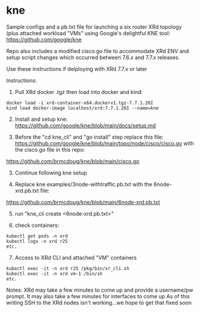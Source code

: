 # kne

Sample configs and a pb.txt file for launching a six router XRd topology (plus attached workload "VMs" using Google's delightful KNE tool: https://github.com/google/kne

Repo also includes a modified cisco.go file to accommodate XRd ENV and setup script changes which occurred between 7.6.x and 7.7.x releases.

Use these instructions if delploying with XRd 7.7.x or later 

Instructions:

1. Pull XRd docker .tgz then load into docker and kind:
```
docker load -i xrd-container-x64.dockerv1.tgz-7.7.1.26I 
kind load docker-image localhost/xrd:7.7.1.26I --name=kne
```

2. Install and setup kne: https://github.com/google/kne/blob/main/docs/setup.md

2. Before the "cd kne_cli" and "go install" step replace this file: https://github.com/google/kne/blob/main/topo/node/cisco/cisco.go with the cisco.go file in this repo:
 
https://github.com/brmcdoug/kne/blob/main/cisco.go

3. Continue following kne setup

4. Replace kne examples/3node-withtraffic.pb.txt with the 6node-xrd.pb.txt file: 

https://github.com/brmcdoug/kne/blob/main/6node-xrd.pb.txt

5. run "kne_cli create <6node-xrd.pb.txt>"

6. check containers:

```
kubectl get pods -n xrd
kubectl logs -n xrd r25
etc.
```

7. Access to XRd CLI and attached "VM" containers

```
kubectl exec -it -n xrd r25 /pkg/bin/xr_cli.sh
kubectl exec -it -n xrd vm-1 /bin/sh
etc.
```

Notes:
XRd may take a few minutes to come up and provide a username/pw prompt. It may also take a few minutes for interfaces to come up
As of this writing SSH to the XRd nodes isn't working...we hope to get that fixed soon


